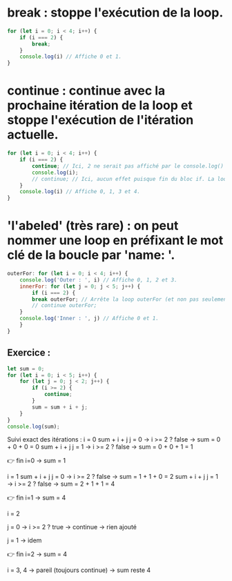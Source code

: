 # break : stoppe l'exécution de la loop.
```javascript
for (let i = 0; i < 4; i++) {
    if (i === 2) {
        break;
    }
    console.log(i) // Affiche 0 et 1.
}
```

# continue : continue avec la prochaine itération de la loop et stoppe l'exécution de l'itération actuelle.
```javascript
for (let i = 0; i < 4; i++) {
    if (i === 2) {
        continue; // Ici, 2 ne serait pas affiché par le console.log() suivant.
        console.log(i);
        // continue; // Ici, aucun effet puisque fin du bloc if. La loop serait passée à l'itération suivante, peu importe ce qu'il se passe.
    }
    console.log(i) // Affiche 0, 1, 3 et 4.
}
```

# 'l'abeled' (très rare) : on peut nommer une loop en préfixant le mot clé de la boucle par 'name: '.
```javascript
outerFor: for (let i = 0; i < 4; i++) {
    console.log('Outer : ', i) // Affiche 0, 1, 2 et 3.
    innerFor: for (let j = 0; j < 5; j++) {
        if (i === 2) {
        break outerFor; // Arrête la loop outerFor (et non pas seulement innerFor).
        // continue outerFor; 
    }
    console.log('Inner : ', j) // Affiche 0 et 1.
    }
}
```

## Exercice :
```javascript
let sum = 0;
for (let i = 0; i < 5; i++) {
    for (let j = 0; j < 2; j++) {
        if (i >= 2) {
            continue;
        }
        sum = sum + i + j;
    }
}
console.log(sum);
```
Suivi exact des itérations :
i = 0
                             sum + i + j
j = 0 → i >= 2 ? false → sum = 0 + 0 + 0 = 0
                             sum + i + j
j = 1 → i >= 2 ? false → sum = 0 + 0 + 1 = 1

👉 fin i=0 → sum = 1

i = 1
                             sum + i + j
j = 0 → i >= 2 ? false → sum = 1 + 1 + 0 = 2
                             sum + i + j
j = 1 → i >= 2 ? false → sum = 2 + 1 + 1 = 4

👉 fin i=1 → sum = 4

i = 2

j = 0 → i >= 2 ? true → continue → rien ajouté

j = 1 → idem

👉 fin i=2 → sum = 4

i = 3, 4 → pareil (toujours continue) → sum reste 4